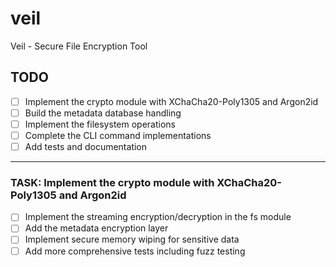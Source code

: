 # veil
Veil - Secure File Encryption Tool

## TODO

- [ ] Implement the crypto module with XChaCha20-Poly1305 and Argon2id
- [ ] Build the metadata database handling
- [ ] Implement the filesystem operations
- [ ] Complete the CLI command implementations
- [ ] Add tests and documentation

---
### TASK: Implement the crypto module with XChaCha20-Poly1305 and Argon2id

- [ ] Implement the streaming encryption/decryption in the fs module
- [ ] Add the metadata encryption layer
- [ ] Implement secure memory wiping for sensitive data
- [ ] Add more comprehensive tests including fuzz testing